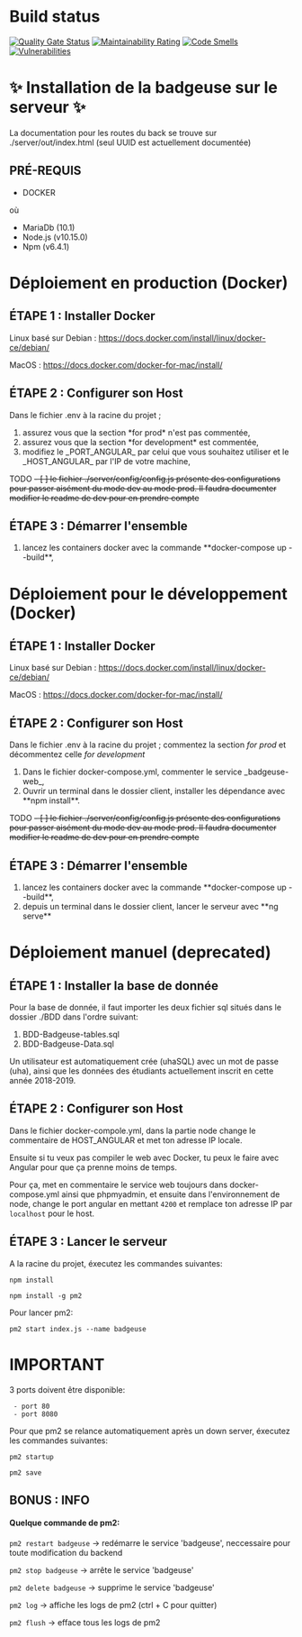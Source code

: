# Build status

[![Quality Gate Status](http://104.214.229.217:9000/api/project_badges/measure?project=badgeuse-intelligente&metric=alert_status)](http://104.214.229.217:9000/dashboard?id=badgeuse-intelligente)
[![Maintainability Rating](http://104.214.229.217:9000/api/project_badges/measure?project=badgeuse-intelligente&metric=sqale_rating)](http://104.214.229.217:9000/dashboard?id=badgeuse-intelligente)
[![Code Smells](http://104.214.229.217:9000/api/project_badges/measure?project=badgeuse-intelligente&metric=code_smells)](http://104.214.229.217:9000/dashboard?id=badgeuse-intelligente)
[![Vulnerabilities](http://104.214.229.217:9000/api/project_badges/measure?project=badgeuse-intelligente&metric=vulnerabilities)](http://104.214.229.217:9000/dashboard?id=badgeuse-intelligente)

# :sparkles: Installation de la badgeuse sur le serveur  :sparkles: #
 
La documentation pour les routes du back se trouve sur ./server/out/index.html (seul UUID est actuellement documentée)
 
## PRÉ-REQUIS ##

* DOCKER

où

* MariaDb (10.1)
* Node.js (v10.15.0)
* Npm (v6.4.1)


# Déploiement en production (Docker) #

## ÉTAPE 1 : Installer Docker ##

  Linux basé sur Debian : https://docs.docker.com/install/linux/docker-ce/debian/

  MacOS : https://docs.docker.com/docker-for-mac/install/

## ÉTAPE 2 : Configurer son Host ##

   Dans le fichier .env à la racine du projet ;   
   
   <ol>
        <li>assurez vous que la section *for prod* n'est pas commentée,</li>
        <li>assurez vous que la section *for development* est commentée,</li>
        <li>modifiez le _PORT_ANGULAR_ par celui que vous souhaitez utiliser et le _HOST_ANGULAR_ par l'IP de votre machine,</li>
   </ol> 
   
   TODO
   ~~- [ ] le fichier ./server/config/config.js présente des configurations pour passer aisément du mode dev au mode prod. Il faudra documenter modifier le readme de dev pour en prendre compte~~ 
          

## ÉTAPE 3 : Démarrer l'ensemble ##

   <ol>
        <li>lancez les containers docker avec la commande **docker-compose up --build**,</li>
   </ol>



# Déploiement pour le développement (Docker) #

## ÉTAPE 1 : Installer Docker ##

  Linux basé sur Debian : https://docs.docker.com/install/linux/docker-ce/debian/

  MacOS : https://docs.docker.com/docker-for-mac/install/

## ÉTAPE 2 : Configurer son Host ##

   Dans le fichier .env à la racine du projet ; commentez la section *for prod* et décommentez celle *for development*  
   
   <ol>
        <li>Dans le fichier docker-compose.yml, commenter le service _badgeuse-web_,</li>
        <li>Ouvrir un terminal dans le dossier client, installer les dépendance avec **npm install**.</li>
   </ol> 
   
   TODO
   ~~- [ ] le fichier ./server/config/config.js présente des configurations pour passer aisément du mode dev au mode prod. Il faudra documenter modifier le readme de dev pour en prendre compte~~ 
   

## ÉTAPE 3 : Démarrer l'ensemble ##

   <ol>
        <li>lancez les containers docker avec la commande **docker-compose up --build**,</li>
        <li>depuis un terminal dans le dossier client, lancer le serveur avec **ng serve**</li>
   </ol>
   



# Déploiement manuel (deprecated) #
  
## ÉTAPE 1 : Installer la base de donnée ##

   Pour la base de donnée, il faut importer les deux fichier sql situés dans le dossier ./BDD dans l'ordre suivant:
   
   1. BDD-Badgeuse-tables.sql
   2. BDD-Badgeuse-Data.sql
   
   Un utilisateur est automatiquement crée (uhaSQL) avec un mot de passe (uha), ainsi que les données des étudiants actuellement inscrit en cette année 2018-2019.

## ÉTAPE 2 : Configurer son Host ##

Dans le fichier docker-compole.yml, dans la partie node change le commentaire de HOST_ANGULAR et met ton adresse IP locale.

Ensuite si tu veux pas compiler le web avec Docker, tu peux le faire avec Angular pour que ça prenne moins de temps.
 
Pour ça, met en commentaire le service web toujours dans docker-compose.yml ainsi que phpmyadmin,
et ensuite dans l'environnement de node, change le port angular en mettant `4200` et remplace ton adresse IP par `localhost` pour le host.

## ÉTAPE 3 : Lancer le serveur ##
  
    
  A la racine du projet, éxecutez les commandes suivantes:
  
  `npm install` 
  
  `npm install -g pm2`
  
  Pour lancer pm2:
  
  `pm2 start index.js --name badgeuse`
  
  # IMPORTANT #
  
  3 ports doivent être disponible:
  
     - port 80
     - port 8080
  
  Pour que pm2 se relance automatiquement après un down server, éxecutez les commandes suivantes:
  
  `pm2 startup`
   
  `pm2 save` 
  
  
## BONUS : INFO ##

   #### Quelque commande de pm2: ####
   
   `pm2 restart badgeuse` -> redémarre le service 'badgeuse', neccessaire pour toute modification du backend
   
   `pm2 stop badgeuse` -> arrête le service 'badgeuse'
   
   `pm2 delete badgeuse` -> supprime le service 'badgeuse'
   
   `pm2 log` -> affiche les logs de pm2 (ctrl + C pour quitter)
   
   `pm2 flush` -> efface tous les logs de pm2

